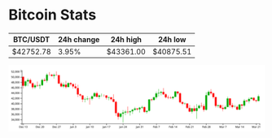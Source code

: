 # Bitcoin Stats

BTC/USDT|24h change|24h high|24h low|
|---|---|---|---|
|$42752.78|3.95%|$43361.00|$40875.51|

<img src="./chart.svg">
